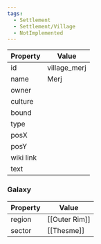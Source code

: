 ```yaml
---
tags:
  - Settlement
  - Settlement/Village
  - NotImplemented
---
```


| Property  | Value        |
| --------- | ------------ |
| id        | village_merj |
| name      | Merj         |
| owner     |              |
| culture   |              |
| bound     |              |
| type      |              |
| posX      |              |
| posY      |              |
| wiki link |              |
| text      |              |

### Galaxy
| Property | Value         |
| -------- | ------------- |
| region   | [[Outer Rim]] |
| sector   | [[Thesme]]    |
